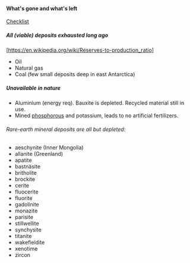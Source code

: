 #### What's gone and what's left

[Checklist](https://en.wikipedia.org/wiki/Abundance_of_elements_in_Earth%27s_crust)

##### All (viable) deposits exhausted long ago
[https://en.wikipedia.org/wiki/Reserves-to-production_ratio]
* Oil
* Natural gas
* Coal (few small deposits deep in east Antarctica)

##### Unavailable in nature
* Aluminium (energy req). Bauxite is depleted. Recycled material still in use.
* Mined [phosphorous](https://en.wikipedia.org/wiki/Peak_phosphorus) and potassium, leads to no artificial fertilizers.

###### Rare-earth mineral deposits are all but depleted:
* aeschynite (Inner Mongolia)
* allanite (Greenland)
* apatite
* bastnäsite
* britholite
* brockite
* cerite
* fluocerite
* fluorite
* gadolinite
* monazite
* parisite
* stillwellite
* synchysite
* titanite
* wakefieldite
* xenotime
* zircon
